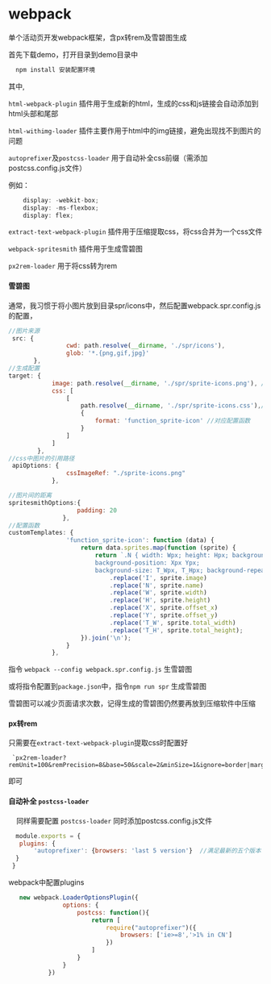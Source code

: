 # webpack
单个活动页开发webpack框架，含px转rem及雪碧图生成

首先下载demo，打开目录到demo目录中
 
```js
  npm install 安装配置环境
```
 
 其中,
 
 `html-webpack-plugin` 插件用于生成新的html，生成的css和js链接会自动添加到html头部和尾部
 
 `html-withimg-loader` 插件主要作用于html中的img链接，避免出现找不到图片的问题
 
 `autoprefixer`及`postcss-loader` 用于自动补全css前缀（需添加postcss.config.js文件）
 
 例如：
 
```js
    display: -webkit-box;
    display: -ms-flexbox;
    display: flex;
```

`extract-text-webpack-plugin` 插件用于压缩提取css，将css合并为一个css文件

`webpack-spritesmith` 插件用于生成雪碧图

`px2rem-loader` 用于将css转为rem

#### 雪碧图

通常，我习惯于将小图片放到目录spr/icons中，然后配置webpack.spr.config.js的配置，
```js
//图片来源
 src: {
                cwd: path.resolve(__dirname, './spr/icons'),
                glob: '*.{png,gif,jpg}'
       },
//生成配置
target: {
            image: path.resolve(__dirname, './spr/sprite-icons.png'), //生成图片名字及位置
            css: [
                [
                    path.resolve(__dirname, './spr/sprite-icons.css'),//生成css文件名字及位置
                    {
                        format: 'function_sprite-icon' //对应配置函数
                    }
                ]
            ]
        },
//css中图片的引用路径
 apiOptions: {
                cssImageRef: "./sprite-icons.png"
            },

//图片间的距离
spritesmithOptions:{
                   padding: 20
               },
//配置函数
customTemplates: {
                'function_sprite-icon': function (data) {
                    return data.sprites.map(function (sprite) {
                        return `.N { width: Wpx; height: Hpx; background-image: url(I); 
                        background-position: Xpx Ypx; 
                        background-size: T_Wpx, T_Hpx; background-repeat: no-repeat;}`
                            .replace('I', sprite.image)
                            .replace('N', sprite.name)
                            .replace('W', sprite.width)
                            .replace('H', sprite.height)
                            .replace('X', sprite.offset_x)
                            .replace('Y', sprite.offset_y)
                            .replace('T_W', sprite.total_width)
                            .replace('T_H', sprite.total_height);
                    }).join('\n');
                }
            },
````


指令 `webpack --config webpack.spr.config.js` 生雪碧图

或将指令配置到`package.json`中，指令`npm run spr` 生成雪碧图

雪碧图可以减少页面请求次数，记得生成的雪碧图仍然要再放到压缩软件中压缩

#### px转rem

只需要在`extract-text-webpack-plugin`提取css时配置好

     `px2rem-loader?remUnit=100&remPrecision=8&base=50&scale=2&minSize=1&ignore=border|margin|padding`
    
即可

#### 自动补全 `postcss-loader`
   
   同样需要配置 `postcss-loader` 同时添加postcss.config.js文件
   
 ```js
   module.exports = {
    plugins: {
        'autoprefixer': {browsers: 'last 5 version'}  //满足最新的五个版本
   }
  }
 ```

webpack中配置plugins

 ```js   
    new webpack.LoaderOptionsPlugin({
                options: {
                    postcss: function(){
                        return [
                            require("autoprefixer")({
                                browsers: ['ie>=8','>1% in CN']
                            })
                        ]
                    }
                }
            })
```



